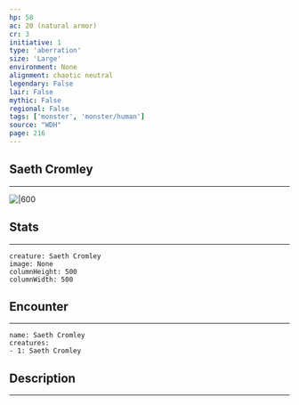 ```yaml
---
hp: 58
ac: 20 (natural armor)
cr: 3
initiative: 1
type: 'aberration'    
size: 'Large'
environment: None
alignment: chaotic neutral
legendary: False
lair: False
mythic: False
regional: False
tags: ['monster', 'monster/human']
source: "WDH"
page: 216
---
```


## Saeth Cromley
---

![|600](D:/Program%20Files/5e.tools/img/bestiary/WDH/Saeth%20Cromley.jpg)

## Stats
---

```statblock
creature: Saeth Cromley
image: None
columnHeight: 500
columnWidth: 500
```

## Encounter
---

```encounter-table
name: Saeth Cromley
creatures:
- 1: Saeth Cromley
```

## Description
---




